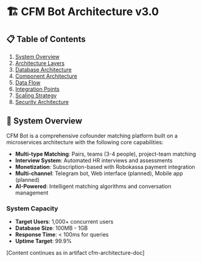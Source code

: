 # 🏗️ CFM Bot Architecture v3.0

## 📋 Table of Contents
1. [System Overview](#system-overview)
2. [Architecture Layers](#architecture-layers)
3. [Database Architecture](#database-architecture)
4. [Component Architecture](#component-architecture)
5. [Data Flow](#data-flow)
6. [Integration Points](#integration-points)
7. [Scaling Strategy](#scaling-strategy)
8. [Security Architecture](#security-architecture)

## 🎯 System Overview

CFM Bot is a comprehensive cofounder matching platform built on a microservices architecture with the following core capabilities:

- **Multi-type Matching**: Pairs, teams (3-4 people), project-team matching
- **Interview System**: Automated HR interviews and assessments
- **Monetization**: Subscription-based with Robokassa payment integration
- **Multi-channel**: Telegram bot, Web interface (planned), Mobile app (planned)
- **AI-Powered**: Intelligent matching algorithms and conversation management

### System Capacity
- **Target Users**: 1,000+ concurrent users
- **Database Size**: 100MB - 1GB
- **Response Time**: < 100ms for queries
- **Uptime Target**: 99.9%

[Content continues as in artifact cfm-architecture-doc]